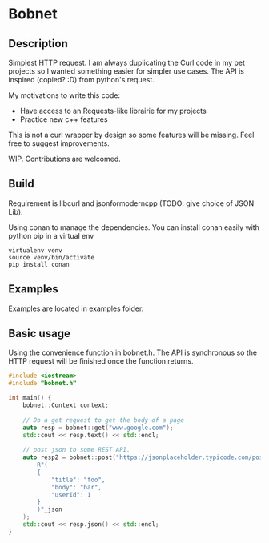 # Bobnet 

## Description
Simplest HTTP request. I am always duplicating the Curl code in my pet projects so I wanted something easier for
simpler use cases. The API is inspired (copied? :D) from python's request.

My motivations to write this code:
- Have access to an Requests-like librairie for my projects
- Practice new c++ features
 
 This is not a curl wrapper by design so some features will be missing. Feel free to 
 suggest improvements.
 
WIP. Contributions are welcomed.

## Build

Requirement is libcurl and jsonformoderncpp (TODO: give choice of JSON Lib).
 
 Using conan to manage the dependencies. You can install conan easily with python pip
 in a virtual env
 ```shell
 virtualenv venv
 source venv/bin/activate
 pip install conan
```

## Examples

Examples are located in examples folder.

## Basic usage

Using the convenience function in bobnet.h. The API is synchronous so the HTTP request
will be finished once the function returns.
```cpp
#include <iostream>
#include "bobnet.h"

int main() {
    bobnet::Context context;
    
    // Do a get request to get the body of a page
    auto resp = bobnet::get("www.google.com");
    std::cout << resp.text() << std::endl;
    
    // post json to some REST API.
    auto resp2 = bobnet::post("https://jsonplaceholder.typicode.com/posts",
        R"(
        {
            "title": "foo",
            "body": "bar",
            "userId": 1    
        }
        )"_json
    );
    std::cout << resp.json() << std::endl;
}
```
